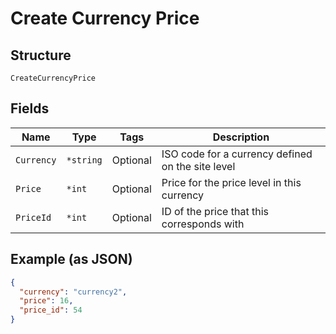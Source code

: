 
# Create Currency Price

## Structure

`CreateCurrencyPrice`

## Fields

| Name | Type | Tags | Description |
|  --- | --- | --- | --- |
| `Currency` | `*string` | Optional | ISO code for a currency defined on the site level |
| `Price` | `*int` | Optional | Price for the price level in this currency |
| `PriceId` | `*int` | Optional | ID of the price that this corresponds with |

## Example (as JSON)

```json
{
  "currency": "currency2",
  "price": 16,
  "price_id": 54
}
```

